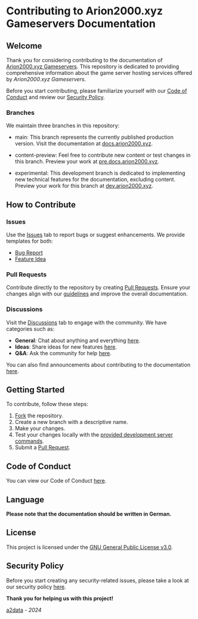 # Contributing to Arion2000.xyz Gameservers Documentation

## Welcome

Thank you for considering contributing to the documentation of [Arion2000.xyz Gameservers](https://panel.arion2000.xyz/). This repository is dedicated to providing comprehensive information about the game server hosting services offered by *Arion2000.xyz Gameservers*.

Before you start contributing, please familiarize yourself with our [Code of Conduct](https://github.com/2000Arion/gsc-docs?tab=coc-ov-file#contributor-covenant-code-of-conduct) and review our [Security Policy](https://github.com/2000Arion/gsc-docs?tab=security-ov-file#security-policy).

### Branches

We maintain three branches in this repository:

- main: This branch represents the currently published production version. Visit the documentation at [docs.arion2000.xyz](https://docs.arion2000.xyz).

- content-preview: Feel free to contribute new content or test changes in this branch. Preview your work at [pre.docs.arion2000.xyz](https://pre.docs.arion2000.xyz).

- experimental: This development branch is dedicated to implementing new technical features for the documentation, excluding content. Preview your work for this branch at [dev.arion2000.xyz](https://dev.arion2000.xyz).

## How to Contribute

### Issues

Use the [Issues](https://github.com/2000Arion/gsc-docs/issues/new/choose) tab to report bugs or suggest enhancements. We provide templates for both:

- [Bug Report](https://github.com/2000Arion/gsc-docs/issues/new?assignees=&labels=bug&projects=&template=bug_report.yml)
- [Feature Idea](https://github.com/2000Arion/gsc-docs/issues/new?assignees=&labels=enhancement&projects=&template=feature_idea.yml)

### Pull Requests

Contribute directly to the repository by creating [Pull Requests](https://github.com/2000Arion/gsc-docs/pulls). Ensure your changes align with our [guidelines](#getting-started) and improve the overall documentation.

### Discussions

Visit the [Discussions](https://github.com/2000Arion/gsc-docs/discussions) tab to engage with the community. We have categories such as:

- **General**: Chat about anything and everything [here](https://github.com/2000Arion/gsc-docs/discussions/categories/general).
- **Ideas**: Share ideas for new features [here](https://github.com/2000Arion/gsc-docs/discussions/categories/ideas).
- **Q&A**: Ask the community for help [here](https://github.com/2000Arion/gsc-docs/discussions/categories/q-a).

You can also find announcements about contributing to the documentation [here](https://github.com/2000Arion/gsc-docs/discussions/categories/announcements).

## Getting Started

To contribute, follow these steps:

1. [Fork](https://github.com/2000Arion/gsc-docs/fork) the repository.
2. Create a new branch with a descriptive name.
3. Make your changes.
4. Test your changes locally with the [provided development server commands](https://github.com/2000Arion/gsc-docs?tab=readme-ov-file#running-the-development-server).
5. Submit a [Pull Request](https://github.com/2000Arion/gsc-docs/compare).

## Code of Conduct

You can view our Code of Conduct [here](https://github.com/2000Arion/gsc-docs?tab=coc-ov-file#contributor-covenant-code-of-conduct).

## Language

**Please note that the documentation should be written in German.**

## License

This project is licensed under the [GNU General Public License v3.0](https://github.com/2000Arion/gsc-docs/blob/main/LICENSE).

## Security Policy

Before you start creating any security-related issues, please take a look at our security policy [here](https://github.com/2000Arion/gsc-docs?tab=security-ov-file#security-policy).

**Thank you for helping us with this project!**

[a2data](https://www.arion2000.xyz/) - *2024*
